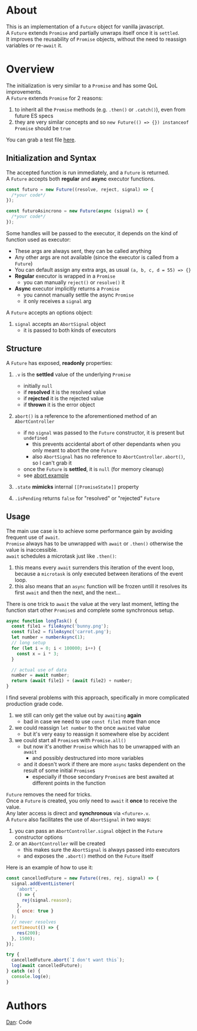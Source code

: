# About

This is an implementation of a `Future` object for vanilla javascript.  
A `Future` extends `Promise` and partially unwraps itself once it is `settled`.  
It improves the reusability of `Promise` objects, without the need to reassign variables or re-`await` it.

# Overview

The initialization is very similar to a `Promise` and has some QoL improvements.  
A `Future` extends `Promise` for 2 reasons:

1. to inherit all the `Promise` methods (e.g. `.then()` or `.catch()`), even from future ES specs
2. they are very similar concepts and so `new Future(() => {}) instanceof Promise` should be `true`

You can grab a test file [here](https://github.com/DANser-freelancer/javascript-futures/blob/main/examples.js).

## Initialization and Syntax

The accepted function is run immediately, and a `Future` is returned.  
A `Future` accepts both **regular** and **async** executor functions.

```javascript
const futuro = new Future((resolve, reject, signal) => {
  /*your code*/
});
```

```javascript
const futuroAsincrono = new Future(async (signal) => {
  /*your code*/
});
```

Some handles will be passed to the executor, it depends on the kind of function used as executor:

- These args are always sent, they can be called anything
- Any other args are not available (since the executor is called from a `Future`)
- You can default assign any extra args, as usual `(a, b, c, d = 55) => {}`
- **Regular** executor is wrapped in a `Promise`
  - you can manually `reject()` or `resolve()` it
- **Async** executor implicitly returns a `Promise`
  - you cannot manually settle the async `Promise`
  - it only receives a `signal` arg

A `Future` accepts an options object:

1. `signal` accepts an `AbortSignal` object
   - it is passed to both kinds of executors

## Structure

A `Future` has exposed, **readonly** properties:

1. `.v` is the **settled** value of the underlying `Promise`

   - initially `null`
   - if **resolved** it is the resolved value
   - if **rejected** it is the rejected value
   - if **thrown** it is the error object

2. `abort()` is a reference to the aforementioned method of an `AbortController`

   - if no `signal` was passed to the `Future` constructor, it is present but `undefined`
     - this prevents accidental abort of other dependants when you only meant to abort the one `Future`
     - also `AbortSignal` has no reference to `AbortController.abort()`, so I can't grab it
   - once the `Future` is **settled**, it is `null` (for memory cleanup)
   - see [abort example](#signal-example)

3. `.state` **mimicks** internal `[[PromiseState]]` property
4. `.isPending` returns `false` for "resolved" or "rejected" `Future`

## Usage

The main use case is to achieve some performance gain by avoiding frequent use of `await`.  
`Promise` always has to be unwrapped with `await` or `.then()` otherwise the value is inaccessible.  
`await` schedules a microtask just like `.then()`:

1. this means every `await` surrenders this iteration of the event loop, because a `microtask` is only executed between iterations of the event loop.
2. this also means that an `async` function will be frozen untill it resolves its first `await` and then the next, and the next...

There is one trick to `await` the value at the very last moment, letting the function start other `Promise`s and complete some synchronous setup.

```javascript
async function longTask() {
  const file1 = fileAsync('bunny.png');
  const file2 = fileAsync('carrot.png');
  let number = numberAsync(1);
  // long setup
  for (let i = 0; i < 100000; i++) {
    const x = i * 3;
  }

  // actual use of data
  number = await number;
  return (await file1) + (await file2) + number;
}
```

I find several problems with this approach, specifically in more complicated production grade code.

1. we still can only get the value out by `awaiting` **again**
   - bad in case we need to use `const file1` more than once
2. we could reassign `let number` to the once `awaited` value
   - but it's very easy to reassign it somewhere else by accident
3. we could start all `Promise`s with `Promise.all()`
   - but now it's another `Promise` which has to be unwrapped with an `await`
     - and possibly destructured into more variables
   - and it doesn't work if there are more `async` tasks dependent on the result of some initial `Promise`s
     - especially if those secondary `Promise`s are best awaited at different points in the function

`Future` removes the need for tricks.  
Once a `Future` is created, you only need to `await` it **once** to receive the value.  
Any later access is direct and **synchronous** via `<future>.v`.  
A `Future` also facilitates the use of `AbortSignal` in two ways:

1. you can pass an `AbortController.signal` object in the `Future` constructor options
2. or an `AbortController` will be created
   - this makes sure the `AbortSignal` is always passed into executors
   - and exposes the `.abort()` method on the `Future` itself

<a id="signal-example"></a>
Here is an example of how to use it:

```javascript
const cancelledFuture = new Future((res, rej, signal) => {
  signal.addEventListener(
    'abort',
    () => {
      rej(signal.reason);
    },
    { once: true }
  );
  // never resolves
  setTimeout(() => {
    res(200);
  }, 1500);
});

try {
  cancelledFuture.abort(`I don't want this`);
  log(await cancelledFuture);
} catch (e) {
  console.log(e);
}
```

# Authors

[Dan](https://github.com/DANser-freelancer): Code
